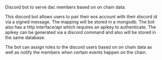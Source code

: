 Discord bot to serve dac members based on on chain data.

This discord bot allows users to pair their eos account with their discord id via a signed message. The mapping will be stored in a mongodb. The bot also has a http interface/api which requires an apikey to authenticate. The apikey can be generated via a discord command and also will be stored in the same database.

The bot can assign roles to the discord users based on on chain data as well as notify the members when certain events happen on the chain. 
